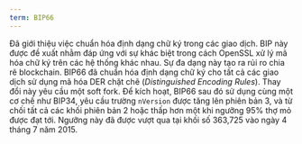 ```yaml
---
term: BIP66
---
```


Đã giới thiệu việc chuẩn hóa định dạng chữ ký trong các giao dịch. BIP này được đề xuất nhằm đáp ứng với sự khác biệt trong cách OpenSSL xử lý mã hóa chữ ký trên các hệ thống khác nhau. Sự đa dạng này tạo ra rủi ro chia rẽ blockchain. BIP66 đã chuẩn hóa định dạng chữ ký cho tất cả các giao dịch sử dụng mã hóa DER chặt chẽ (*Distinguished Encoding Rules*). Thay đổi này yêu cầu một soft fork. Để kích hoạt, BIP66 sau đó sử dụng cùng một cơ chế như BIP34, yêu cầu trường `nVersion` được tăng lên phiên bản 3, và từ chối tất cả các khối phiên bản 2 hoặc thấp hơn một khi ngưỡng 95% thợ mỏ được đạt tới. Ngưỡng này đã được vượt qua tại khối số 363,725 vào ngày 4 tháng 7 năm 2015.